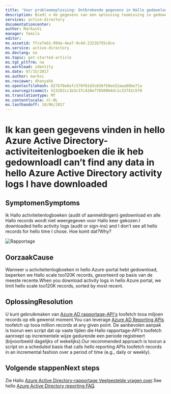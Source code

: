 ```yaml
---
title: 'Voor probleemoplossing: Ontbrekende gegevens in Hallo gedownload Azure Active Directory-activiteitenlogboeken | Microsoft Docs'
description: Biedt u de gegevens van een oplossing toomissing in gedownloade activiteitenlogboeken van Azure Active Directory.
services: active-directory
documentationcenter: 
author: MarkusVi
manager: femila
editor: 
ms.assetid: ffce7eb1-99da-4ea7-9c4d-2322b755c8ce
ms.service: active-directory
ms.devlang: na
ms.topic: get-started-article
ms.tgt_pltfrm: na
ms.workload: identity
ms.date: 07/15/2017
ms.author: markvi
ms.reviewer: dhanyahk
ms.openlocfilehash: 027b70e6efc570f81d3c836f50ee52aaa89be71a
ms.sourcegitcommit: 523283cc1b3c37c428e77850964dc1c33742c5f0
ms.translationtype: MT
ms.contentlocale: nl-NL
ms.lasthandoff: 10/06/2017
---
```

# <a name="i-cant-find-any-data-in-hello-azure-active-directory-activity-logs-i-have-downloaded"></a><span data-ttu-id="d0c47-103">Ik kan geen gegevens vinden in hello Azure Active Directory-activiteitenlogboeken die ik heb gedownload</span><span class="sxs-lookup"><span data-stu-id="d0c47-103">I can’t find any data in hello Azure Active Directory activity logs I have downloaded</span></span>


## <a name="symptoms"></a><span data-ttu-id="d0c47-104">Symptomen</span><span class="sxs-lookup"><span data-stu-id="d0c47-104">Symptoms</span></span>

<span data-ttu-id="d0c47-105">Ik Hallo activiteitenlogboeken (audit of aanmeldingen) gedownload en alle Hallo records wordt niet weergegeven voor Hallo keer gekozen.</span><span class="sxs-lookup"><span data-stu-id="d0c47-105">I downloaded hello activity logs (audit or sign-ins) and I don’t see all hello records for hello time I chose.</span></span> <span data-ttu-id="d0c47-106">Hoe komt dat?</span><span class="sxs-lookup"><span data-stu-id="d0c47-106">Why?</span></span> 

 ![Rapportage](./media/active-directory-reporting-troubleshoot-missing-data-download/01.png)
 

## <a name="cause"></a><span data-ttu-id="d0c47-108">Oorzaak</span><span class="sxs-lookup"><span data-stu-id="d0c47-108">Cause</span></span>

<span data-ttu-id="d0c47-109">Wanneer u activiteitenlogboeken in hello Azure-portal hebt gedownload, beperken we Hallo scale too120K records, gesorteerd op basis van de meeste recente.</span><span class="sxs-lookup"><span data-stu-id="d0c47-109">When you download activity logs in hello Azure portal, we limit hello scale too120K records, sorted by most recent.</span></span> 

## <a name="resolution"></a><span data-ttu-id="d0c47-110">Oplossing</span><span class="sxs-lookup"><span data-stu-id="d0c47-110">Resolution</span></span>

<span data-ttu-id="d0c47-111">U kunt gebruikmaken van [Azure AD rapportage-API's](active-directory-reporting-api-getting-started.md) toofetch tooa miljoen records op elk gewenst moment.</span><span class="sxs-lookup"><span data-stu-id="d0c47-111">You can leverage [Azure AD Reporting APIs](active-directory-reporting-api-getting-started.md) toofetch up tooa million records at any given point.</span></span> <span data-ttu-id="d0c47-112">De aanbevolen aanpak is toorun een script dat op vaste tijden die Hallo rapportage-API's toofetch aanroept op incrementele wijze gedurende een periode registreert (bijvoorbeeld dagelijks of wekelijks).</span><span class="sxs-lookup"><span data-stu-id="d0c47-112">Our recommended approach is toorun a script on a scheduled basis that calls hello reporting APIs toofetch records in an incremental fashion over a period of time (e.g., daily or weekly).</span></span>

## <a name="next-steps"></a><span data-ttu-id="d0c47-113">Volgende stappen</span><span class="sxs-lookup"><span data-stu-id="d0c47-113">Next steps</span></span>
<span data-ttu-id="d0c47-114">Zie Hallo [Azure Active Directory-rapportage Veelgestelde vragen over](active-directory-reporting-faq.md).</span><span class="sxs-lookup"><span data-stu-id="d0c47-114">See hello [Azure Active Directory reporting FAQ](active-directory-reporting-faq.md).</span></span>

